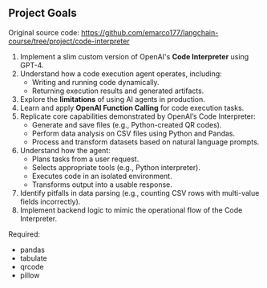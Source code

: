 ## Project Goals
Original source code: https://github.com/emarco177/langchain-course/tree/project/code-interpreter

1. Implement a slim custom version of OpenAI's **Code Interpreter** using GPT-4.  
2. Understand how a code execution agent operates, including:  
   - Writing and running code dynamically.  
   - Returning execution results and generated artifacts.  
3. Explore the **limitations** of using AI agents in production.  
4. Learn and apply **OpenAI Function Calling** for code execution tasks.  
5. Replicate core capabilities demonstrated by OpenAI’s Code Interpreter:  
   - Generate and save files (e.g., Python-created QR codes).  
   - Perform data analysis on CSV files using Python and Pandas.  
   - Process and transform datasets based on natural language prompts.  
6. Understand how the agent:  
   - Plans tasks from a user request.  
   - Selects appropriate tools (e.g., Python interpreter).  
   - Executes code in an isolated environment.  
   - Transforms output into a usable response.  
7. Identify pitfalls in data parsing (e.g., counting CSV rows with multi-value fields incorrectly).  
8. Implement backend logic to mimic the operational flow of the Code Interpreter.  

Required:
- pandas
- tabulate
- qrcode
- pillow